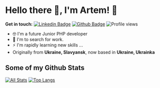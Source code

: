 # Hello there 👋, I'm Artem! 🦦

**Get in touch:**
[![Linkedin Badge](https://img.shields.io/badge/-artem.sereda-0072b1?style=flat&logo=Linkedin&logoColor=white&link=https://www.linkedin.com/in/artem-sereda-4651051b6/)](https://www.linkedin.com/in/artem-sereda-4651051b6/) [![Github Badge](https://img.shields.io/badge/-illuminanceUA-grey?style=flat&logo=github&logoColor=white&link=https://github.com/illuminanceUA/)](https://www.github.com/illuminanceUA/) ![Profile views](https://gpvc.arturio.dev/illuminanceUA)

 
- 🤓 I'm a future Junior PHP developer
- 💬 I'm to search for work.
- ⚡ I'm rapidly learning new skills ...
- Originally from **Ukraine, Slavyansk**, now based in **Ukraine, Ukrainka**


## Some of my Github Stats
[![All Stats](https://github-readme-stats-axpwmfcg3.vercel.app/api?username=illuminanceUA&show_icons=true&include_all_commits=true&count_private=true&hide=contribs)](https://github.com/illuminanceUA/github-readme-stats)
[![Top Langs](https://github-readme-stats-axpwmfcg3.vercel.app/api/top-langs/?username=illuminanceUA&layout=compact)](https://github.com/illuminanceUA/github-readme-stats)


<!--![illuminanceUA github stats](https://github-readme-stats.vercel.app/api?username=illuminanceUA) -->
